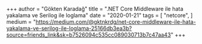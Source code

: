 +++
author = "Gökten Karadağ"
title = ".NET Core Middleware ile hata yakalama ve Serilog ile loglama"
date = "2020-01-21"
tags = [
    "netcore",
]
medium = "https://medium.com/@gktnkrdg/net-core-middleware-ile-hata-yakalama-ve-serilog-ile-loglama-25166db3ea3b?source=friends_link&sk=b7526094c535cc089030713b7c47aa43"
+++
